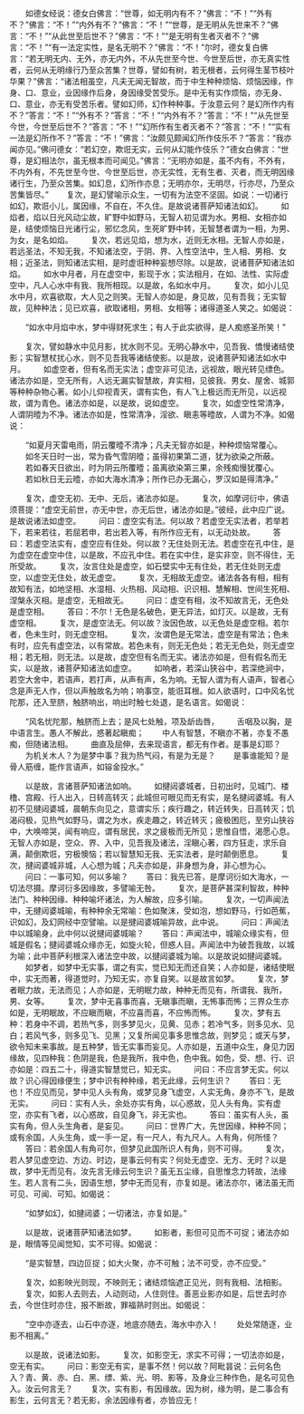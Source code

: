 <!-- { "loadSidebar": true } -->
　　如德女经说：德女白佛言：“世尊，如无明内有不？”佛言：“不！”“外有不？”佛言：“不！”“内外有不？”佛言：“不！”“世尊，是无明从先世来不？”佛言：“不！”“从此世至后世不？”佛言：“不！”“是无明有生者灭者不？”佛言：“不！”“有一法定实性，是名无明不？”佛言：“不！”尔时，德女复白佛言：“若无明无内、无外，亦无内外，不从先世至今世、今世至后世，亦无真实性者，云何从无明缘行乃至众苦集？世尊，譬如有树，若无根者，云何得生茎节枝叶华果？”佛言：“诸法相虽空，凡夫无闻无智故，而于中生种种烦恼、烦恼因缘，作身、口、意业，业因缘作后身，身因缘受苦受乐。是中无有实作烦恼，亦无身、口、意业，亦无有受苦乐者。譬如幻师，幻作种种事。于汝意云何？是幻所作内有不？”答言：“不！”“外有不？”答言：“不！”“内外有不？”答言：“不！”“从先世至今世，今世至后世不？”答言：“不！”“幻所作有生者灭者不？”答言：“不！”“实有一法是幻所作不？”答言：“不！”佛言：“汝颇见颇闻幻所作伎乐不？”答言：“我亦闻亦见。”佛问德女：“若幻空，欺诳无实，云何从幻能作伎乐？”德女白佛言：“世尊，是幻相法尔，虽无根本而可闻见。”佛言：“无明亦如是，虽不内有，不外有，不内外有，不先世至今世、今世至后世，亦无实性，无有生者、灭者，而无明因缘诸行生，乃至众苦集。如幻息，幻所作亦息；无明亦尔，无明尽，行亦尽，乃至众苦集皆尽。”
　　复次，是幻譬喻示众生，一切有为法空不坚固。如说：一切诸行如幻，欺诳小儿，属因缘，不自在，不久住。是故说诸菩萨知诸法如幻。
　　如焰者，焰以日光风动尘故，旷野中如野马，无智人初见谓为水。男相、女相亦如是，结使烦恼日光诸行尘，邪忆念风，生死旷野中转，无智慧者谓为一相，为男、为女，是名如焰。
　　复次，若远见焰，想为水，近则无水相。无智人亦如是，若远圣法，不知无我，不知诸法空，于阴、界、入性空法中，生人相、男相、女相；近圣法，则知诸法实相，是时虚诳种种妄想尽除。以是故，说诸菩萨知诸法如焰。
　　如水中月者，月在虚空中，影现于水；实法相月，在如、法性、实际虚空中，凡人心水中有我、我所相现。以是故，名如水中月。
　　复次，如小儿见水中月，欢喜欲取，大人见之则笑。无智人亦如是，身见故，见有吾我；无实智故，见种种法；见已欢喜，欲取诸相，男相、女相等；诸得道圣人笑之。如偈说：

　　“如水中月焰中水，梦中得财死求生；有人于此实欲得，是人痴惑圣所笑！”

　　复次，譬如静水中见月影，扰水则不见。无明心静水中，见吾我、憍慢诸结使影；实智慧杖扰心水，则不见吾我等诸结使影。以是故，说诸菩萨知诸法如水中月。
　　如虚空者，但有名而无实法；虚空非可见法，远视故，眼光转见缥色。诸法亦如是，空无所有，人远无漏实智慧故，弃实相，见彼我、男女、屋舍、城郭等种种杂物心著。如小儿仰视青天，谓有实色，有人飞上极远而无所见，以远视故，谓为青色。诸法亦如是，以是故，说如虚空。
　　复次，如虚空性常清净，人谓阴曀为不净。诸法亦如是，性常清净，淫欲、瞋恚等曀故，人谓为不净。如偈说：

　　“如夏月天雷电雨，阴云覆曀不清净；凡夫无智亦如是，种种烦恼常覆心。
　　如冬天日时一出，常为昏气雪阴曀；虽得初果第二道，犹为欲染之所蔽。
　　若如春天日欲出，时为阴云所覆曀；虽离欲染第三果，余残痴慢犹覆心。
　　若如秋日无云曀，亦如大海水清净；所作已办无漏心，罗汉如是得清净。”

　　复次，虚空无初、无中、无后，诸法亦如是。
　　复次，如摩诃衍中，佛语须菩提：“虚空无前世，亦无中世，亦无后世，诸法亦如是。”彼经，此中应广说。是故说诸法如虚空。
　　问曰：虚空实有法。何以故？若虚空无实法者，若举若下，若来若往，若屈若申，若出若入等，有所作应无有，以无动处故。
　　答曰：若虚空法实有，虚空应有住处。何以故？无住处则无法。若虚空在孔中住，是为虚空在虚空中住，以是故，不应孔中住。若在实中住，是实非空，则不得住，无所受故。
　　复次，汝言住处是虚空，如石壁实中无有住处，若无住处则无虚空，以虚空无住处，故无虚空。
　　复次，无相故无虚空。诸法各各有相，相有故知有法，如地坚相、水湿相、火热相、风动相、识识相、慧解相、世间生死相、涅槃永灭相。是虚空，无相故无。
　　问曰：虚空有相，汝不知故言无，无色处是虚空相。
　　答曰：不尔！无色是名破色，更无异法，如灯灭。以是故，无有虚空相。
　　复次，是虚空法无。何以故？汝因色故，以无色处是虚空相。若尔者，色未生时，则无虚空相。
　　复次，汝谓色是无常法，虚空是有常法；色未有时，应先有虚空法，以有常故。若色未有，则无无色处；若无无色处，则无虚空相；若无相，则无法。以是故，虚空但有名而无实。诸法亦如是，但有假名而无实，以是故，诸菩萨知诸法如虚空。
　　如响者，若深山狭谷中，若深绝涧中，若空大舍中，若语声，若打声，从声有声，名为响。无智人谓为有人语声，智者心念是声无人作，但以声触故名为响；响事空，能诳耳根。如人欲语时，口中风名忧陀那，还入至脐，触脐响出，响出时触七处退，是名语言。如偈说：

　　“风名忧陀那，触脐而上去；是风七处触，项及龂齿唇，
　　舌咽及以胸，是中语言生。愚人不解此，惑著起瞋痴；
　　中人有智慧，不瞋亦不著，亦复不愚痴，但随诸法相。
　　曲直及屈伸，去来现语言，都无有作者。是事是幻耶？
　　为机关木人？为是梦中事？我为热气闷，有是为无是？
　　是事谁能知？是骨人筋缠，能作言语声，如镕金投水。”

　　以是故，言诸菩萨知诸法如响。
　　如揵闼婆城者，日初出时，见城门、楼橹、宫殿、行人出入，日转高转灭；此城但可眼见而无有实，是名揵闼婆城。有人初不见揵闼婆城，晨朝东向见之，意谓实乐；疾行趣之，转近转失，日高转灭；饥渴闷极，见热气如野马，谓之为水，疾走趣之，转近转灭；疲极困厄，至穷山狭谷中，大唤啼哭，闻有响应，谓有居民，求之疲极而无所见；思惟自悟，渴愿心息。无智人亦如是，空众、界、入中，见吾我及诸法，淫瞋心著，四方狂走，求乐自满，颠倒欺诳，穷极懊恼；若以智慧知无我、无实法者，是时颠倒愿息。
　　复次，揵闼婆城非城，人心想为城；凡夫亦如是，非身想为身，非心想为心。
　　问曰：一事可知，何以多喻？
　　答曰：我先已答，是摩诃衍如大海水，一切法尽摄。摩诃衍多因缘故，多譬喻无咎。
　　复次，是菩萨甚深利智故，种种法门、种种因缘、种种喻坏诸法，为人解故，应多引喻。
　　复次，一切声闻法中，无揵闼婆城喻，有种种余无常喻：色如聚沫，受如泡，想如野马，行如芭蕉，识如幻，及幻网经中空譬喻。以是揵闼婆城喻异故，此中说。
　　问曰：声闻法中以城喻身，此中何以说揵闼婆城喻？
　　答曰：声闻法中，城喻众缘实有，但城是假名；揵闼婆城众缘亦无，如旋火轮，但惑人目。声闻法中为破吾我故，以城为喻；此中菩萨利根深入诸法空中故，以揵闼婆城为喻。以是故说如揵闼婆城。
　　如梦者，如梦中无实事，谓之有实，觉已知无而还自笑；人亦如是，诸结使眠中，实无而著，得道觉时，乃知无实，亦复自笑。以是故言如梦。
　　复次，梦者眠力故，无法而见；人亦如是，无明眠力故，种种无而见有，所谓我、我所，男、女等。
　　复次，梦中无喜事而喜，无瞋事而瞋，无怖事而怖；三界众生亦如是，无明眠故，不应瞋而瞋，不应喜而喜，不应怖而怖。
　　复次，梦有五种：若身中不调，若热气多，则多梦见火，见黄、见赤；若冷气多，则多见水、见白；若风气多，则多见飞、见黑；又复所闻见事多思惟念故，则梦见；或天与梦，欲令知未来事故。是五种梦，皆无实事而妄见。人亦如是，五道中众生，身见力因缘故，见四种我：色阴是我，色是我所，我中色，色中我。如色，受、想、行、识亦如是：四五二十，得道实智慧觉已，知无实。
　　问曰：不应言梦无实。何以故？识心得因缘便生；梦中识有种种缘，若无此缘，云何生识？
　　答曰：无也！不应见而见，梦中见人头有角，或梦见身飞虚空，人实无角，身亦不飞，是故无实。
　　问曰：实有人头，余处亦实有角，以心惑故，见人头有角。实有虚空，亦实有飞者，以心惑故，自见身飞，非无实也。
　　答曰：虽实有人头，虽实有角，但人头生角者，是妄见。
　　问曰：世界广大，先世因缘，种种不同；或有余国，人头生角，或一手一足，有一尺人，有九尺人。人有角，何所怪？
　　答曰：若余国人有角可尔，但梦见此国所识人有角，则不可得。
　　复次，若人梦见虚空边、方边、时边，是事云何有实？何处无虚空、无方、无时？以是故，梦中无而见有。汝先言无缘云何生识？虽无五尘缘，自思惟念力转故，法缘生。若人言有二头，因语生想，梦中无而见有，亦复如是。诸法亦尔，诸法虽无而可见、可闻、可知。如偈说：

　　“如梦如幻，如揵闼婆；一切诸法，亦复如是。”

　　以是故，说诸菩萨知诸法如梦。
　　如影者，影但可见而不可捉；诸法亦如是，眼情等见闻觉知，实不可得。如偈说：

　　“是实智慧，四边叵捉；如大火聚，亦不可触；法不可受，亦不应受。”

　　复次，如影映光则现，不映则无；诸结烦恼遮正见光，则有我相、法相影。
　　复次，如影人去则去，人动则动，人住则住。善恶业影亦如是，后世去时亦去，今世住时亦住，报不断故，罪福熟时则出。如偈说：

　　“空中亦逐去，山石中亦逐，地底亦随去，海水中亦入！
　　处处常随逐，业影不相离。”

　　以是故，说诸法如影。
　　复次，如影空无，求实不可得；一切法亦如是，空无有实。
　　问曰：影空无有实，是事不然！何以故？阿毗昙说：云何名色入？青、黄、赤、白、黑、缥、紫、光、明、影等，及身业三种作色，是名可见色入。汝云何言无？
　　复次，实有影，有因缘故。因为树，缘为明，是二事合有影生，云何言无？若无影，余法因缘有者，亦皆应无！
